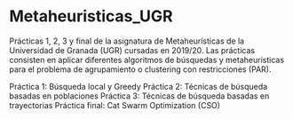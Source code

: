 # Metaheuristicas_UGR

Prácticas 1, 2, 3 y final de la asignatura de Metaheurísticas de la Universidad de Granada (UGR) cursadas en 2019/20. Las prácticas consisten en aplicar diferentes algoritmos de búsquedas y metaheurísticas para el problema de agrupamiento o clustering con restricciones (PAR).

Práctica 1: Búsqueda local y Greedy
Práctica 2: Técnicas de búsqueda basadas en poblaciones
Práctica 3: Técnicas de búsqueda basadas en trayectorias
Práctica final: Cat Swarm Optimization (CSO)
